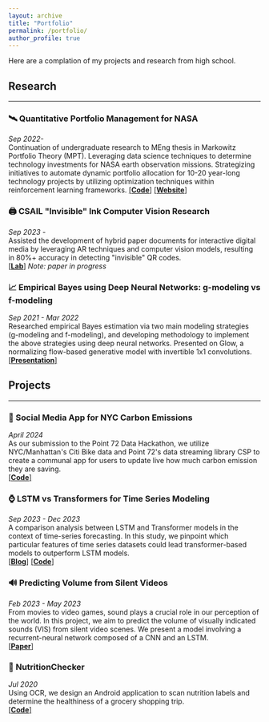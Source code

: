 ```yaml
---
layout: archive
title: "Portfolio"
permalink: /portfolio/
author_profile: true
---
```

Here are a complation of my projects and research from high school.
## Research
---
### 🛰️ Quantitative Portfolio Management for NASA
*Sep 2022-* \
Continuation of undergraduate research to MEng thesis in Markowitz Portfolio Theory (MPT). Leveraging data science techniques to determine technology investments for NASA earth observation missions. Strategizing initiatives to automate dynamic portfolio allocation for 10-20 year-long technology projects by
utilizing optimization techniques within reinforcement learning frameworks. 
[[**Code**]](https://github.com/rwxhuang/astra-mpt-dashboard) [[**Website**]](https://mit-astra.streamlit.app/)

### 🖨 CSAIL "Invisible" Ink Computer Vision Research
*Sep 2023 -* \
Assisted the development of hybrid paper documents for interactive digital media by leveraging AR techniques and computer vision models, resulting in 80\%+ accuracy in detecting "invisible" QR codes. \
[[**Lab**]](https://hcie.csail.mit.edu/)
*Note: paper in progress*

### 📈 Empirical Bayes using Deep Neural Networks: g-modeling vs f-modeling 
*Sep 2021 - Mar 2022* \
Researched empirical Bayes estimation via two main modeling strategies (g-modeling and f-modeling), and developing methodology to implement the above strategies using deep neural networks. Presented on Glow, a normalizing flow-based generative model with invertible 1x1 convolutions. \
 [[**Presentation**]](/files/glow_presentation.pdf)

## Projects
---
### 🍃 Social Media App for NYC Carbon Emissions
*April 2024* \
As our submission to the Point 72 Data Hackathon, we utilize NYC/Manhattan's Citi Bike data and Point 72's data streaming library CSP to create a communal app for users to update live how much carbon emission they are saving. \
[[**Code**]](https://github.com/Point72/csp)

### ⌚️ LSTM vs Transformers for Time Series Modeling
*Sep 2023 - Dec 2023* \
A comparison analysis between LSTM and Transformer models in the context of time-series forecasting. In this study, we pinpoint which particular features of time series datasets could lead transformer-based models to outperform LSTM models. \
[[**Blog**]](https://deep-learning-mit.github.io/staging/blog/2023/time-series-lstm-transformer/)
[[**Code**]](https://github.com/rwxhuang/lstm_vs_transformers)

### 🔊 Predicting Volume from Silent Videos
*Feb 2023 - May 2023* \
From movies to video games, sound plays a crucial role in our perception of the world. In this project, we aim to predict the volume of visually indicated sounds (VIS) from silent video scenes. We present a model involving a recurrent-neural network composed of a CNN and an LSTM. \
[[**Paper**]](/files/comp_vision_final_project.pdf)

### 🥗 NutritionChecker
*Jul 2020* \
Using OCR, we design an Android application to scan nutrition labels and determine the healthiness of a grocery shopping trip. \
[[**Code**]](https://github.com/rwxhuang/NutritionChecker)
